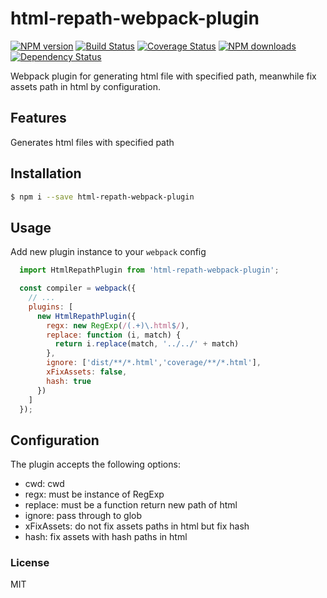 # html-repath-webpack-plugin

[![NPM version](https://img.shields.io/npm/v/html-repath-webpack-plugin.svg?style=flat)](https://npmjs.org/package/html-repath-webpack-plugin)
[![Build Status](https://img.shields.io/travis/ant-tool/html-repath-webpack-plugin.svg?style=flat)](https://travis-ci.org/ant-tool/html-repath-webpack-plugin)
[![Coverage Status](https://img.shields.io/coveralls/ant-tool/html-repath-webpack-plugin.svg?style=flat)](https://coveralls.io/r/ant-tool/html-repath-webpack-plugin)
[![NPM downloads](http://img.shields.io/npm/dm/html-repath-webpack-plugin.svg?style=flat)](https://npmjs.org/package/html-repath-webpack-plugin)
[![Dependency Status](https://david-dm.org/ant-tool/html-repath-webpack-plugin.svg)](https://david-dm.org/ant-tool/html-repath-webpack-plugin)

Webpack plugin for generating html file with specified path, meanwhile fix assets path in html by configuration.

## Features
Generates html files with specified path

## Installation

```bash
$ npm i --save html-repath-webpack-plugin
```

## Usage

Add new plugin instance to your `webpack` config

```javascript
  import HtmlRepathPlugin from 'html-repath-webpack-plugin';

  const compiler = webpack({
    // ...
    plugins: [
      new HtmlRepathPlugin({
        regx: new RegExp(/(.+)\.html$/),
        replace: function (i, match) {
          return i.replace(match, '../../' + match)
        },
        ignore: ['dist/**/*.html','coverage/**/*.html'],
        xFixAssets: false,
        hash: true
      })
    ]
  });
```

## Configuration
The plugin accepts the following options:

- cwd: cwd
- regx: must be instance of RegExp
- replace: must be a function return new path of html
- ignore: pass through to glob
- xFixAssets: do not fix assets paths in html but fix hash
- hash: fix assets with hash paths in html 


### License
MIT
